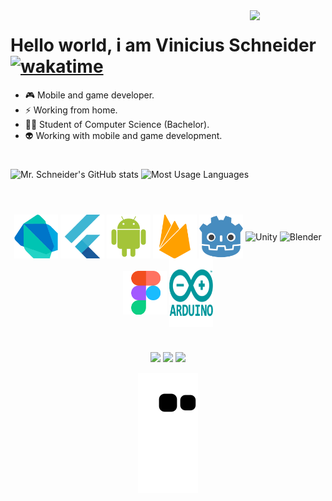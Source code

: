 <img align="right" width="24%" src="https://i.ibb.co/S6MfQb3/octocat-1686097544123.png" /> 

# Hello world, i am Vinicius Schneider [![wakatime](https://wakatime.com/badge/user/cb4ed386-05b4-4a11-b662-daa296968a02.svg)](https://wakatime.com/@cb4ed386-05b4-4a11-b662-daa296968a02)

- 🎮 Mobile and game developer.
- ⚡ Working from home.
- 👨‍💻 Student of Computer Science (Bachelor).
- 👽 Working with mobile and game development.

#
![Mr. Schneider's GitHub stats](https://github-readme-stats.vercel.app/api?username=vnschneider&theme=radical&line_height=40&show_icons=true)
![Most Usage Languages](https://github-readme-stats.vercel.app/api/top-langs/?username=vnschneider&theme=radical)

#
<div align="center" style="display: inline_block"><br>
 
  <img align="center" alt="Dart" height="70" width="70" src="https://raw.githubusercontent.com/devicons/devicon/master/icons/dart/dart-original.svg"/>
  <img align="center" alt="Flutter" height="70" width="70" src="https://raw.githubusercontent.com/devicons/devicon/master/icons/flutter/flutter-original.svg"/>
  <img align="center" alt="Android" height="70" width="70" src="https://raw.githubusercontent.com/devicons/devicon/master/icons/android/android-plain.svg"/>
  <img align="center" alt="Firebase" height="70" width="70" src="https://raw.githubusercontent.com/devicons/devicon/master/icons/firebase/firebase-plain.svg"/>
  <img align="center" alt="Godot" height="70" width="70" src="https://raw.githubusercontent.com/devicons/devicon/master/icons/godot/godot-original.svg"/>
  <img align="center" alt="Unity" height="70" width="70"  src="https://cdn.jsdelivr.net/gh/devicons/devicon/icons/unity/unity-original.svg"/>
  <img align="center" alt="Blender" height="70" width="70"  src="https://cdn.jsdelivr.net/gh/devicons/devicon/icons/blender/blender-original.svg"/>
  <img align="center" alt="Figma" height="70" width="70" src="https://raw.githubusercontent.com/devicons/devicon/master/icons/figma/figma-original.svg"/>
  <img align="center" alt="Arduino" height="110" width="70" src="https://raw.githubusercontent.com/devicons/devicon/master/icons/arduino/arduino-original-wordmark.svg"/> 
  
</div>

#
<div align="center">
  
  <a href="https://instagram.com/vn.schneider" target="_blank"><img src="https://img.shields.io/badge/-Instagram-%23E4405F?style=for-the-badge&logo=instagram&logoColor=white" target="_blank"></a>
  <a href = "mailto:contatovschneider@gmail.com"><img src="https://img.shields.io/badge/-Gmail-%23333?style=for-the-badge&logo=gmail&logoColor=white" target="_blank"></a>
  <a href="https://www.linkedin.com/in/vnschneider" target="_blank"><img src="https://img.shields.io/badge/-LinkedIn-%230077B5?style=for-the-badge&logo=linkedin&logoColor=white" target="_blank"></a>
  
  ![Snake animation](https://github.com/vnschneider/vnschneider/blob/output/github-contribution-grid-snake.svg)
  
</div>
